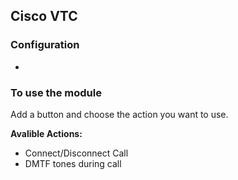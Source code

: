 ## Cisco VTC

### Configuration
*

### To use the module
Add a button and choose the action you want to use.

**Avalible Actions:**
* Connect/Disconnect Call
* DMTF tones during call

